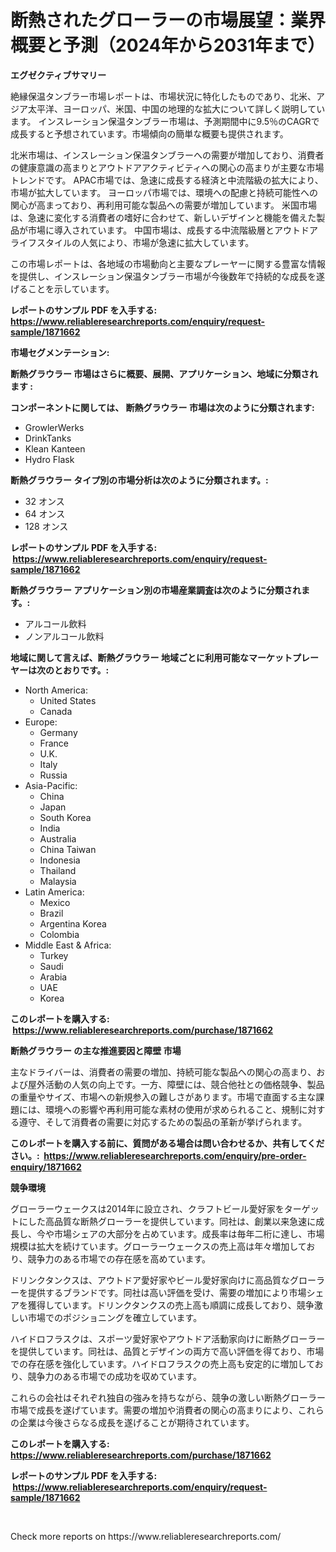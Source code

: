 <p><h1>断熱されたグローラーの市場展望：業界概要と予測（2024年から2031年まで）</h1></p><p><strong>エグゼクティブサマリー</strong></p>
<p><p>絶縁保温タンブラー市場レポートは、市場状況に特化したものであり、北米、アジア太平洋、ヨーロッパ、米国、中国の地理的な拡大について詳しく説明しています。 インスレーション保温タンブラー市場は、予測期間中に9.5％のCAGRで成長すると予想されています。市場傾向の簡単な概要も提供されます。</p><p>北米市場は、インスレーション保温タンブラーへの需要が増加しており、消費者の健康意識の高まりとアウトドアアクティビティへの関心の高まりが主要な市場トレンドです。 APAC市場では、急速に成長する経済と中流階級の拡大により、市場が拡大しています。 ヨーロッパ市場では、環境への配慮と持続可能性への関心が高まっており、再利用可能な製品への需要が増加しています。 米国市場は、急速に変化する消費者の嗜好に合わせて、新しいデザインと機能を備えた製品が市場に導入されています。 中国市場は、成長する中流階級層とアウトドアライフスタイルの人気により、市場が急速に拡大しています。</p><p>この市場レポートは、各地域の市場動向と主要なプレーヤーに関する豊富な情報を提供し、インスレーション保温タンブラー市場が今後数年で持続的な成長を遂げることを示しています。</p></p>
<p><strong>レポートのサンプル PDF を入手する: <a href="https://www.reliableresearchreports.com/enquiry/request-sample/1871662">https://www.reliableresearchreports.com/enquiry/request-sample/1871662</a></strong></p>
<p><strong>市場セグメンテーション:</strong></p>
<p><strong> 断熱グラウラー 市場はさらに概要、展開、アプリケーション、地域に分類されます :</strong></p>
<p><strong>コンポーネントに関しては、 断熱グラウラー 市場は次のように分類されます: &nbsp;</strong></p>
<p><ul><li>GrowlerWerks</li><li>DrinkTanks</li><li>Klean Kanteen</li><li>Hydro Flask</li></ul></p>
<p><strong> 断熱グラウラー タイプ別の市場分析は次のように分類されます。:</strong></p>
<p><ul><li>32 オンス</li><li>64 オンス</li><li>128 オンス</li></ul></p>
<p><strong>レポートのサンプル PDF を入手する: &nbsp;<a href="https://www.reliableresearchreports.com/enquiry/request-sample/1871662">https://www.reliableresearchreports.com/enquiry/request-sample/1871662</a></strong></p>
<p><strong> 断熱グラウラー アプリケーション別の市場産業調査は次のように分類されます。:</strong></p>
<p><ul><li>アルコール飲料</li><li>ノンアルコール飲料</li></ul></p>
<p><strong>地域に関して言えば、断熱グラウラー 地域ごとに利用可能なマーケットプレーヤーは次のとおりです。:</strong></p>
<p><ul>
    <li>
        North America:
        <ul>
            <li>United States</li>
            <li>Canada</li>
        </ul>
    </li>
    <li>
        Europe:
        <ul>
            <li>Germany</li>
            <li>France</li>
            <li>U.K.</li>
            <li>Italy</li>
            <li>Russia</li>
        </ul>
    </li>
    <li>
        Asia-Pacific:
        <ul>
            <li>China</li>
            <li>Japan</li>
            <li>South Korea</li>
            <li>India</li>
            <li>Australia</li>
            <li>China Taiwan</li>
            <li>Indonesia</li>
            <li>Thailand</li>
            <li>Malaysia</li>
        </ul>
    </li>
    <li>
        Latin America:
        <ul>
            <li>Mexico</li>
            <li>Brazil</li>
            <li>Argentina Korea</li>
            <li>Colombia</li>
        </ul>
    </li>
    <li>
        Middle East & Africa:
        <ul>
            <li>Turkey</li>
            <li>Saudi</li>
            <li>Arabia</li>
            <li>UAE</li>
            <li>Korea</li>
        </ul>
    </li>
    </ul></p>
<p><strong>このレポートを購入する: &nbsp;<a href="https://www.reliableresearchreports.com/purchase/1871662">https://www.reliableresearchreports.com/purchase/1871662</a></strong></p>
<p><strong>断熱グラウラー の主な推進要因と障壁 市場</strong></p>
<p><p>主なドライバーは、消費者の需要の増加、持続可能な製品への関心の高まり、および屋外活動の人気の向上です。一方、障壁には、競合他社との価格競争、製品の重量やサイズ、市場への新規参入の難しさがあります。市場で直面する主な課題には、環境への影響や再利用可能な素材の使用が求められること、規制に対する遵守、そして消費者の需要に対応するための製品の革新が挙げられます。</p></p>
<p><strong>このレポートを購入する前に、質問がある場合は問い合わせるか、共有してください。:&nbsp; <a href="https://www.reliableresearchreports.com/enquiry/pre-order-enquiry/1871662">https://www.reliableresearchreports.com/enquiry/pre-order-enquiry/1871662</a></strong></p>
<p><strong>競争環境</strong></p>
<p><p>グローラーウェークスは2014年に設立され、クラフトビール愛好家をターゲットにした高品質な断熱グローラーを提供しています。同社は、創業以来急速に成長し、今や市場シェアの大部分を占めています。成長率は毎年二桁に達し、市場規模は拡大を続けています。グローラーウェークスの売上高は年々増加しており、競争力のある市場での存在感を高めています。</p><p>ドリンクタンクスは、アウトドア愛好家やビール愛好家向けに高品質なグローラーを提供するブランドです。同社は高い評価を受け、需要の増加により市場シェアを獲得しています。ドリンクタンクスの売上高も順調に成長しており、競争激しい市場でのポジショニングを確立しています。</p><p>ハイドロフラスクは、スポーツ愛好家やアウトドア活動家向けに断熱グローラーを提供しています。同社は、品質とデザインの両方で高い評価を得ており、市場での存在感を強化しています。ハイドロフラスクの売上高も安定的に増加しており、競争力のある市場での成功を収めています。</p><p>これらの会社はそれぞれ独自の強みを持ちながら、競争の激しい断熱グローラー市場で成長を遂げています。需要の増加や消費者の関心の高まりにより、これらの企業は今後さらなる成長を遂げることが期待されています。</p></p>
<p><strong>このレポートを購入する: &nbsp; <a href="https://www.reliableresearchreports.com/purchase/1871662">https://www.reliableresearchreports.com/purchase/1871662</a></strong></p>
<p><strong>レポートのサンプル PDF を入手する: &nbsp;<a href="https://www.reliableresearchreports.com/enquiry/request-sample/1871662">https://www.reliableresearchreports.com/enquiry/request-sample/1871662</a></strong><strong></strong></p>
<p>&nbsp;</p>
<p>Check more reports on https://www.reliableresearchreports.com/</p>